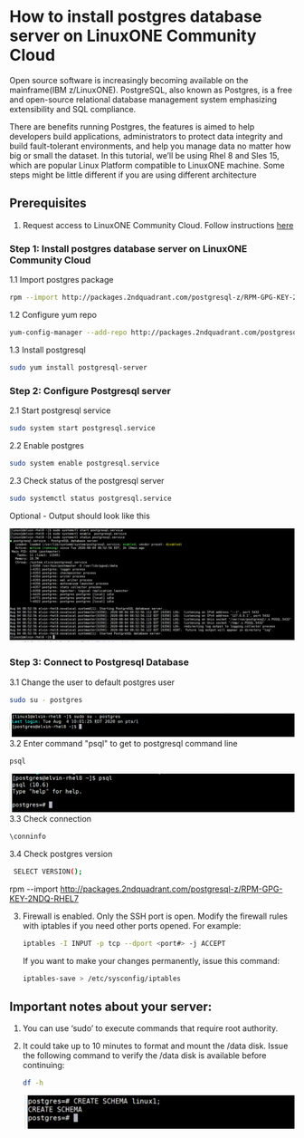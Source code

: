 # How to install postgres database server on LinuxONE Community Cloud
Open source software is increasingly becoming available on the mainframe(IBM z/LinuxONE). PostgreSQL, also known as Postgres, is a free and open-source relational database management system emphasizing extensibility and SQL compliance. 

There are benefits running Postgres, the features is aimed to help developers build applications, administrators to protect data integrity and build fault-tolerant environments, and help you manage data no matter how big or small the dataset.
In this tutorial, we’ll be using Rhel 8 and Sles 15, which are popular Linux Platform compatible to LinuxONE machine. Some steps might be little different if you are using different architecture

## Prerequisites
 1. Request access to LinuxONE Community Cloud. Follow instructions [here](https://github.com/Elvin94/LinuxONE-OSS-CC)


### Step 1: Install postgres database server on LinuxONE Community Cloud
   1.1 Import postgres package
   ```sh
   rpm --import http://packages.2ndquadrant.com/postgresql-z/RPM-GPG-KEY-2NDQ-RHEL7
   ```
    
   1.2 Configure yum repo
   ```sh
   yum-config-manager --add-repo http://packages.2ndquadrant.com/postgresql-z/yum/12/rhel7-s390x
   ```
   1.3 Install postgresql
   ```sh
   sudo yum install postgresql-server
   ```
   
   
   ### Step 2: Configure Postgresql server
   
   2.1 Start postgresql service
   ```sh
   sudo system start postgresql.service 
   ```
   2.2 Enable postgres
   ```sh
  sudo system enable postgresql.service 
   ```
   2.3 Check status of the postgresql server
   ```sh
   sudo systemctl status postgresql.service 
   ```
   
   Optional - Output should look like this
   
   ![alt text](images/configs.png "Check /data disk")
   
    
   ### Step 3: Connect to Postgresql Database
   
   3.1 Change the user to default postgres user
   ```sh
   sudo su - postgres 
   ```
   ![alt text](images/user_postgres.png "Check /data disk")
   3.2 Enter command "psql" to get to postgresql command line
   ```sh
   psql 
   ```
   ![alt text](images/psql.png "Check /data disk")
   3.3 Check connection
   ```sh
   \conninfo
   ```
   3.4 Check postgres version
   ```sh
    SELECT VERSION();
   ```
   
   

rpm --import http://packages.2ndquadrant.com/postgresql-z/RPM-GPG-KEY-2NDQ-RHEL7

3) Firewall is enabled. Only the SSH port is open.  Modify the firewall rules with iptables if you need other ports opened. For example:
   ```sh
   iptables -I INPUT -p tcp --dport <port#> -j ACCEPT 
   ```
   If you want to make your changes permanently, issue this command:
   ```sh
   iptables-save > /etc/sysconfig/iptables 
   ```
## Important notes about your server:
1) You can use ‘sudo’ to execute commands that require root authority.

2) It could take up to 10 minutes to format and mount the /data disk.  Issue the following command to verify the /data disk is available before continuing:
   ```sh
   df -h 
   ```
   ![alt text](images/create_schema.png "Check /data disk")

